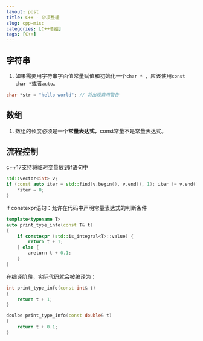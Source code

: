 ```yaml
---
layout: post
title: C++ - 杂项整理
slug: cpp-misc
categories: [C++总结]
tags: [C++]
---
```


## 字符串

1.   如果需要用字符串字面值常量赋值和初始化一个`char * `，应该使用`const char *`或者`auto`。

```cpp
char *str = "hello world"; // 将出现弃用警告
```

## 数组

1.   数组的长度必须是一个**常量表达式**，const常量不是常量表达式。

## 流程控制

c++17支持将临时变量放到if语句中

```cpp
std::vector<int> v;
if (const auto iter = std::find(v.begin(), v.end(), 1); iter != v.end()) {
    *iter = 0;
}
```

if constexpr语句：允许在代码中声明常量表达式的判断条件

```cpp
template<typename T>
auto print_type_info(const T& t)
{
    if constexpr (std::is_integral<T>::value) {
        return t + 1;
    } else {
        areturn t + 0.1;
    }
}
```

在编译阶段，实际代码就会被编译为：

```cpp
int print_type_info(const int& t)
{
    return t + 1;
}

doulbe print_type_info(const double& t)
{
    return t + 0.1;
}
```
